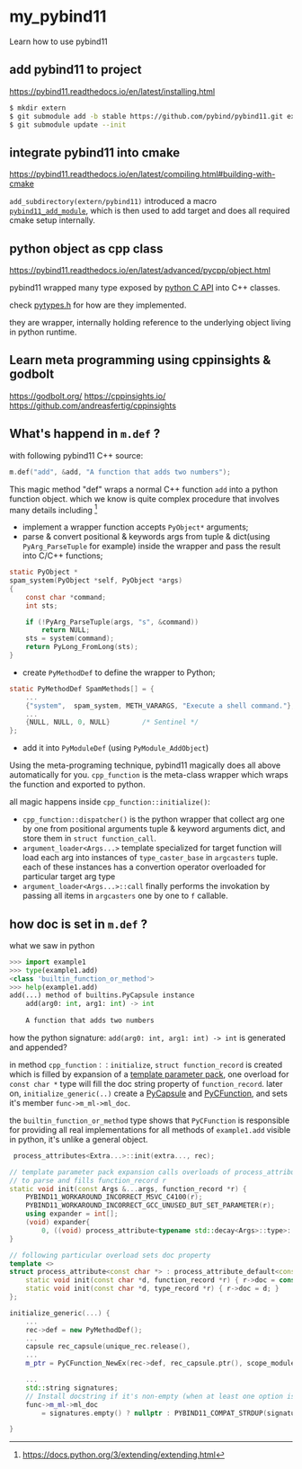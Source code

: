 # my_pybind11
Learn how to use pybind11

## add pybind11 to project

https://pybind11.readthedocs.io/en/latest/installing.html

```bash
$ mkdir extern
$ git submodule add -b stable https://github.com/pybind/pybind11.git extern/pybind11
$ git submodule update --init
```

## integrate pybind11 into cmake

https://pybind11.readthedocs.io/en/latest/compiling.html#building-with-cmake

`add_subdirectory(extern/pybind11)` introduced a macro
[`pybind11_add_module`](https://pybind11.readthedocs.io/en/latest/compiling.html#pybind11-add-module), which is then used to add target and does all required cmake setup internally.

## python object as cpp class

https://pybind11.readthedocs.io/en/latest/advanced/pycpp/object.html

pybind11 wrapped many type exposed by [python C API](https://docs.python.org/3/c-api/index.html) into C++ classes.

check [pytypes.h](extern/pybind11/include/pybind11/pytypes.h) for how are they implemented.

they are wrapper, internally holding reference to the underlying object living in python runtime.

## Learn meta programming using cppinsights & godbolt

https://godbolt.org/
https://cppinsights.io/
https://github.com/andreasfertig/cppinsights

## What's happend in `m.def` ?

with following pybind11 C++ source:
```cpp
m.def("add", &add, "A function that adds two numbers");
```

This magic method "def" wraps a normal C++ function `add` into a python function object.
which we know is quite complex procedure that involves many details including [^1]

 - implement a wrapper function accepts `PyObject*` arguments;
 - parse & convert positional & keywords args from tuple & dict(using `PyArg_ParseTuple` for example)
   inside the wrapper and pass the result into C/C++ functions;
```c
static PyObject *
spam_system(PyObject *self, PyObject *args)
{
    const char *command;
    int sts;

    if (!PyArg_ParseTuple(args, "s", &command))
        return NULL;
    sts = system(command);
    return PyLong_FromLong(sts);
}
```
 - create `PyMethodDef` to define the wrapper to Python;
```c
static PyMethodDef SpamMethods[] = {
    ...
    {"system",  spam_system, METH_VARARGS, "Execute a shell command."},
    ...
    {NULL, NULL, 0, NULL}        /* Sentinel */
};
```
 - add it into `PyModuleDef` (using `PyModule_AddObject`)


Using the meta-programing technique, pybind11 magically does all above automatically for you.
`cpp_function` is the meta-class wrapper which wraps the function and exported to python.

all magic happens inside `cpp_function::initialize()`:

 - `cpp_function::dispatcher()` is the python wrapper that collect arg one by one
   from positional arguments tuple & keyword arguments dict, and store them in
   `struct function_call`.
 - `argument_loader<Args...>` template specialized for target function will
   load each arg into instances of `type_caster_base` in `argcasters` tuple.
   each of these instances has a convertion operator overloaded for particular
   target arg type
 - `argument_loader<Args...>::call` finally performs the invokation by passing
   all items in `argcasters` one by one to `f` callable.

## how __doc__ is set in `m.def` ?

what we saw in python
```python
>>> import example1
>>> type(example1.add)
<class 'builtin_function_or_method'>
>>> help(example1.add)
add(...) method of builtins.PyCapsule instance
    add(arg0: int, arg1: int) -> int
    
    A function that adds two numbers
```

how the python signature: `add(arg0: int, arg1: int) -> int` is generated and appended?

in method `cpp_function：：initialize`, `struct function_record` is created which is filled by expansion of a [template parameter pack](https://en.cppreference.com/w/cpp/language/parameter_pack), one overload for `const char *` type will fill the doc string property of `function_record`. later on, `initialize_generic(..)` create a [PyCapsule](https://docs.python.org/3/extending/extending.html?highlight=pycapsule_new#providing-a-c-api-for-an-extension-module) and [PyCFunction](https://docs.python.org/3/c-api/structures.html#implementing-functions-and-methods), and sets it's member `func->m_ml->ml_doc`.

the `builtin_function_or_method` type shows that `PyCFunction` is responsible for providing all real implementations for all methods of `example1.add` visible in python, it's unlike a general object.

```cpp
 process_attributes<Extra...>::init(extra..., rec);

// template parameter pack expansion calls overloads of process_attribute<>
// to parse and fills function_record r
static void init(const Args &...args, function_record *r) {
    PYBIND11_WORKAROUND_INCORRECT_MSVC_C4100(r);
    PYBIND11_WORKAROUND_INCORRECT_GCC_UNUSED_BUT_SET_PARAMETER(r);
    using expander = int[];
    (void) expander{
        0, ((void) process_attribute<typename std::decay<Args>::type>::init(args, r), 0)...};
}

// following particular overload sets doc property
template <>
struct process_attribute<const char *> : process_attribute_default<const char *> {
    static void init(const char *d, function_record *r) { r->doc = const_cast<char *>(d); }
    static void init(const char *d, type_record *r) { r->doc = d; }
};

initialize_generic(...) {
    ...
    rec->def = new PyMethodDef();
    ...
    capsule rec_capsule(unique_rec.release(),
    ...
    m_ptr = PyCFunction_NewEx(rec->def, rec_capsule.ptr(), scope_module.ptr());

    ...
    std::string signatures;
    // Install docstring if it's non-empty (when at least one option is enabled)
    func->m_ml->ml_doc
        = signatures.empty() ? nullptr : PYBIND11_COMPAT_STRDUP(signatures.c_str());

}

```


[^1]: https://docs.python.org/3/extending/extending.html